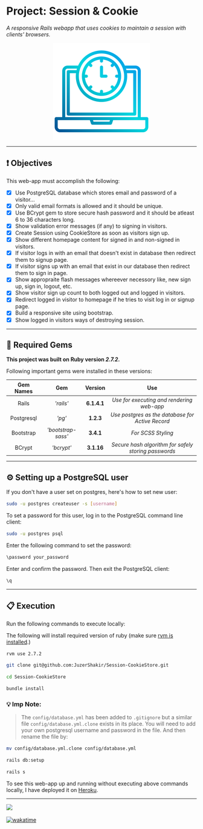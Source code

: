 # Project: Session & Cookie
*A responsive Rails webapp that uses cookies to maintain a session with clients' browsers.*

<div align="center">
  <img src="project_logo.png" />
</div>

----

## ❗ Objectives
This web-app must accomplish the following:
- [x] Use PostgreSQL database which stores email and password of a visitor...
- [x] Only valid email formats is allowed and it should be unique.
- [x] Use BCrypt gem to store secure hash password and it should be atleast 6 to 36 characters long.
- [x] Show validation error messages (if any) to signing in visitors.
- [x] Create Session using CookieStore as soon as visitors sign up.
- [x] Show different homepage content for signed in and non-signed in visitors.
- [x] If visitor logs in with an email that doesn't exist in database then redirect them to signup page.
- [x] If visitor signs up with an email that exist in our database then redirect them to sign in page.
- [x] Show appropraite flash messages whereever necessory like, new sign up, sign in, logout, etc.
- [x] Show visitor sign up count to both logged out and logged in visitors.
- [x] Redirect logged in visitor to homepage if he tries to visit log in or signup page.
- [x] Build a responsive site using bootstrap.
- [x] Show logged in visitors ways of destroying session.

----

## 💎 Required Gems

**This project was built on Ruby version *2.7.2*.**

Following important gems were installed in these versions:

|  **Gem Names**  |         **Gem**         | **Version** |                      **Use**                     |
| :------------:  |     :------------:      | :---------: |                    :---------:                   |
|      Rails      |        _'rails'_        |  **6.1.4.1**  |    *Use for executing and rendering web-app*     |
|   Postgresql    |          _'pg'_         |  **1.2.3**  | *Use postgres as the database for Active Record* |
|    Bootstrap    |      _'bootstrap-sass'_      |  **3.4.1**  |                *For SCSS Styling*                 |
|    BCrypt       |        _'bcrypt'_       |  **3.1.16** | *Secure hash algorithm for safely storing passwords* |


----

## ⚙️ Setting up a PostgreSQL user

If you don't have a user set on postgres, here's how to set new user:

```bash
sudo -u postgres createuser -s [username]
```
To set a password for this user, log in to the PostgreSQL command line client:
```bash
sudo -u postgres psql
```
Enter the following command to set the password:
```bash
\password your_password
```
Enter and confirm the password. Then exit the PostgreSQL client:
```bash
\q
```

-----

## 📋 Execution

Run the following commands to execute locally:

The following will install required version of ruby (make sure [rvm is installed](https://rvm.io/rvm/install).)

```bash
rvm use 2.7.2
```
```bash
git clone git@github.com:JuzerShakir/Session-CookieStore.git
```
```bash
cd Session-CookieStore
```
```bash
bundle install
```

### 💡 Imp Note:
> The `config/database.yml` has been added to `.gitignore` but a similar file `config/database.yml.clone` exists in its place. You will need to add your own postgresql username and password in the file. And then rename the file by:

```bash
mv config/database.yml.clone config/database.yml
```
```bash
rails db:setup
```
```bash
rails s
```

To see this web-app up and running without executing above commands locally,
I have deployed it on [Heroku](https://session-cookie-store.herokuapp.com/).

-----

![](https://visitor-badge-reloaded.herokuapp.com/badge?page_id=juzershakir.Session-CookieStore&color=000000&lcolor=000000&style=for-the-badge&logo=Github)


<a href="https://wakatime.com/@JuzerShakir/projects/owabcydqge?start=2021-10-26"><img src="https://wakatime.com/badge/user/ccef187f-4308-4666-920d-d0a9a07d713a/project/680d7b23-8d37-49c4-9f2e-38200088cb4b.svg" alt="wakatime"></a>
